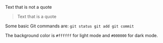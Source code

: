 Text that is not a quote

> Text that is a quote

Some basic Git commands are:
`
git status
git add
git commit
`


The background color is ```#ffffff``` for light mode and `#000000` for dark mode.

